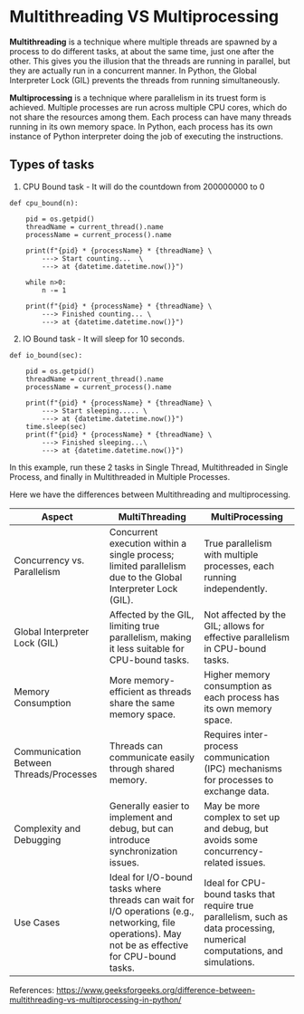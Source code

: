 # Multithreading VS Multiprocessing

**Multithreading** is a technique where multiple threads are spawned by a process to do different tasks, 
at about the same time, just one after the other. This gives you the illusion that the threads are 
running in parallel, but they are actually run in a concurrent manner. In Python, the Global Interpreter 
Lock (GIL) prevents the threads from running simultaneously.

**Multiprocessing** is a technique where parallelism in its truest form is achieved. 
Multiple processes are run across multiple CPU cores, which do not share the resources among them. 
Each process can have many threads running in its own memory space. In Python, each process has its own 
instance of Python interpreter doing the job of executing the instructions.

## Types of tasks
1. CPU Bound task - It will do the countdown from 200000000 to 0
```
def cpu_bound(n):

	pid = os.getpid()
	threadName = current_thread().name
	processName = current_process().name

	print(f"{pid} * {processName} * {threadName} \
		---> Start counting...  \
	    ---> at {datetime.datetime.now()}")

	while n>0:
		n -= 1

	print(f"{pid} * {processName} * {threadName} \
		---> Finished counting... \
	    ---> at {datetime.datetime.now()}")
```
2. IO Bound task - It will sleep for 10 seconds.
```
def io_bound(sec):

	pid = os.getpid()
	threadName = current_thread().name
	processName = current_process().name

	print(f"{pid} * {processName} * {threadName} \
		---> Start sleeping..... \
	    ---> at {datetime.datetime.now()}")
	time.sleep(sec)
	print(f"{pid} * {processName} * {threadName} \
		---> Finished sleeping...\
	    ---> at {datetime.datetime.now()}")
```

In this example, run these 2 tasks in Single Thread, Multithreaded in Single Process, and finally in Multithreaded in Multiple Processes.

Here we have the differences between Multithreading and multiprocessing.

| Aspect  | MultiThreading | MultiProcessing |
| ------------- | ------------- | ------------- |
| Concurrency vs. Parallelism  | Concurrent execution within a single process; limited parallelism due to the Global Interpreter Lock (GIL).  | True parallelism with multiple processes, each running independently.|
| Global Interpreter Lock (GIL)  | Affected by the GIL, limiting true parallelism, making it less suitable for CPU-bound tasks.  | Not affected by the GIL; allows for effective parallelism in CPU-bound tasks. |
| Memory Consumption  | More memory-efficient as threads share the same memory space.  | Higher memory consumption as each process has its own memory space. |
| Communication Between Threads/Processes  | Threads can communicate easily through shared memory. | Requires inter-process communication (IPC) mechanisms for processes to exchange data. |
| Complexity and Debugging  | Generally easier to implement and debug, but can introduce synchronization issues.  | May be more complex to set up and debug, but avoids some concurrency-related issues. |
| Use Cases  | Ideal for I/O-bound tasks where threads can wait for I/O operations (e.g., networking, file operations). May not be as effective for CPU-bound tasks.  | Ideal for CPU-bound tasks that require true parallelism, such as data processing, numerical computations, and simulations. |


References: https://www.geeksforgeeks.org/difference-between-multithreading-vs-multiprocessing-in-python/

